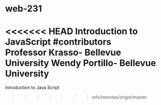 # web-231
<<<<<<< HEAD
Introduction to JavaScript 
#contributors	
Professor Krasso- Bellevue University
Wendy Portillo- Bellevue University 
=======
Introduction to Java Script
>>>>>>> refs/remotes/origin/master
